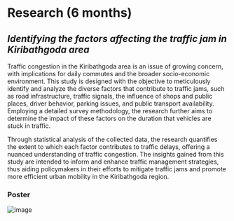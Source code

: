 # Research (6 months) 
## *Identifying the factors affecting the traffic jam in Kiribathgoda area*

Traffic congestion in the Kiribathgoda area is
an issue of growing concern, with implications for daily
commutes and the broader socio-economic environment.
This study is designed with the objective to meticulously
identify and analyze the diverse factors that contribute to
traffic jams, such as road infrastructure, traffic signals, the
influence of shops and public places, driver behavior, parking
issues, and public transport availability. Employing a detailed
survey methodology, the research further aims to determine
the impact of these factors on the duration that vehicles are
stuck in traffic. 

Through statistical analysis of the collected
data, the research quantifies the extent to which each factor
contributes
to
traffic
delays,
offering
a
nuanced
understanding of traffic congestion. The insights gained from
this study are intended to inform and enhance traffic
management strategies, thus aiding policymakers in their
efforts to mitigate traffic jams and promote more efficient
urban mobility in the Kiribathgoda region.

### Poster
![image](https://github.com/Samitha10/Research/assets/145892250/976c9247-c184-48c3-bb6d-d9b465e8147d)



